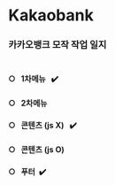 # Kakaobank


  ### 카카오뱅크 모작 작업 일지<br><br>
  #### ○ &nbsp; 1차메뉴 &nbsp; ✔️
  #### ○  &nbsp; 2차메뉴  &nbsp;
  #### ○  &nbsp; 콘텐츠 (js X) &nbsp; ✔️
  #### ○ &nbsp; 콘텐츠 (js O)  &nbsp;
  #### ○  &nbsp; 푸터  &nbsp;✔️


